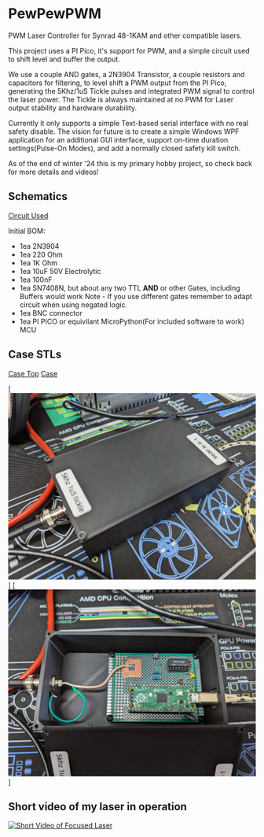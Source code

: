 # PewPewPWM
PWM Laser Controller for Synrad 48-1KAM and other compatible lasers.

This project uses a PI Pico, it's support for PWM, and a simple circuit used to shift level and buffer the output.

We use a couple AND gates, a 2N3904 Transistor, a couple resistors and capacitors for filtering, to level shift a PWM output from the PI Pico, generating the 5Khz/1uS Tickle pulses and integrated PWM signal to control the laser power. The Tickle is always maintained at no PWM for Laser output stability and hardware durability.

Currently it only supports a simple Text-based serial interface with no real safety disable. The vision for future is to create a simple Windows WPF application for an additional GUI interface, support on-time duration settings(Pulse-On Modes), and add a normally closed safety kill switch.

As of the end of winter '24 this is my primary hobby project, so check back for more details and videos!

## Schematics
[Circuit Used](Circuit/circuit.png)

Initial BOM:
- 1ea 2N3904
- 1ea 220 Ohm
- 1ea 1K Ohm
- 1ea 10uF 50V Electrolytic
- 1ea 100nF
- 1ea SN7408N, but about any two TTL __AND__ or other Gates, including Buffers would work
Note - If you use different gates remember to adapt circuit when using negated logic.
- 1ea BNC connector
- 1ea PI PICO or equivilant MicroPython(For included software to work) MCU

## Case STLs
[Case Top](STL/PewPewPWM_Top.stl)
[Case](STL/PewPewPWM_Case.stl)

[![Image of case](STL/Prototype1.jpg)]
[![Image of Protoboad w/Circuit](STL/Prototype2.jpg)]

## Short video of my laser in operation
[![Short Video of Focused Laser](https://img.youtube.com/vi/cXQKUah9bkY/0.jpg)](https://www.youtube.com/shorts/cXQKUah9bkY)


